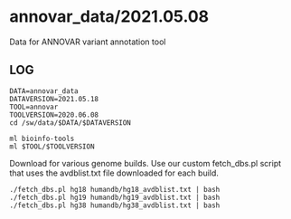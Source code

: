 annovar_data/2021.05.08
=======================

Data for ANNOVAR variant annotation tool

LOG
---

    DATA=annovar_data
    DATAVERSION=2021.05.18
    TOOL=annovar
    TOOLVERSION=2020.06.08
    cd /sw/data/$DATA/$DATAVERSION

    ml bioinfo-tools
    ml $TOOL/$TOOLVERSION

Download for various genome builds.  Use our custom fetch_dbs.pl script that uses the avdblist.txt file downloaded for each build.


    ./fetch_dbs.pl hg18 humandb/hg18_avdblist.txt | bash
    ./fetch_dbs.pl hg19 humandb/hg19_avdblist.txt | bash
    ./fetch_dbs.pl hg38 humandb/hg38_avdblist.txt | bash

